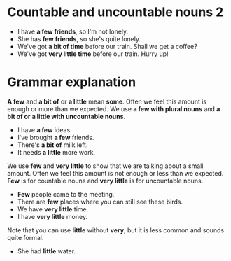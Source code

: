 # Countable and uncountable nouns 2

- I have **a few friends**, so I'm not lonely.
- She has **few friends**, so she's quite lonely.
- We've got **a bit of time** before our train. Shall we get a coffee?
- We've got **very little time** before our train. Hurry up!

# Grammar explanation
**A few** and **a bit of** or **a little** mean **some**. Often we feel this amount is enough or more than we expected. We use **a few with plural nouns** and **a bit of or a little with uncountable nouns**.

* I have **a few** ideas.
* I've brought **a few** friends.
* There's **a bit of** milk left.
* It needs **a little** more work.

We use **few** and **very little** to show that we are talking about a small amount. Often we feel this amount is not enough or less than we expected. **Few** is for countable nouns and **very little** is for uncountable nouns.

+ **Few** people came to the meeting.
+ There are **few** places where you can still see these birds.
+ We have **very little** time.
+ I have **very little** money.

Note that you can use **little** without **very**, but it is less common and sounds quite formal.

- She had **little** water.

